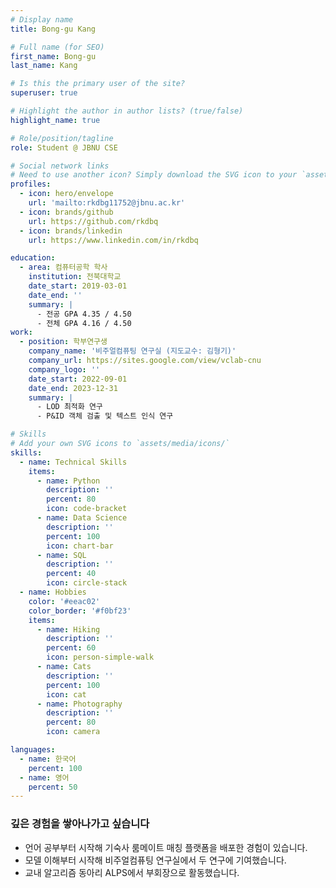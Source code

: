 ```yaml
---
# Display name
title: Bong-gu Kang

# Full name (for SEO)
first_name: Bong-gu
last_name: Kang

# Is this the primary user of the site?
superuser: true

# Highlight the author in author lists? (true/false)
highlight_name: true

# Role/position/tagline
role: Student @ JBNU CSE

# Social network links
# Need to use another icon? Simply download the SVG icon to your `assets/media/icons/` folder.
profiles:
  - icon: hero/envelope
    url: 'mailto:rkdbg11752@jbnu.ac.kr'
  - icon: brands/github
    url: https://github.com/rkdbq
  - icon: brands/linkedin
    url: https://www.linkedin.com/in/rkdbq

education:
  - area: 컴퓨터공학 학사
    institution: 전북대학교
    date_start: 2019-03-01
    date_end: ''
    summary: |
      - 전공 GPA 4.35 / 4.50
      - 전체 GPA 4.16 / 4.50
work:
  - position: 학부연구생
    company_name: '비주얼컴퓨팅 연구실 (지도교수: 김형기)'
    company_url: https://sites.google.com/view/vclab-cnu
    company_logo: ''
    date_start: 2022-09-01
    date_end: 2023-12-31
    summary: |
      - LOD 최적화 연구
      - P&ID 객체 검출 및 텍스트 인식 연구

# Skills
# Add your own SVG icons to `assets/media/icons/`
skills:
  - name: Technical Skills
    items:
      - name: Python
        description: ''
        percent: 80
        icon: code-bracket
      - name: Data Science
        description: ''
        percent: 100
        icon: chart-bar
      - name: SQL
        description: ''
        percent: 40
        icon: circle-stack
  - name: Hobbies
    color: '#eeac02'
    color_border: '#f0bf23'
    items:
      - name: Hiking
        description: ''
        percent: 60
        icon: person-simple-walk
      - name: Cats
        description: ''
        percent: 100
        icon: cat
      - name: Photography
        description: ''
        percent: 80
        icon: camera

languages:
  - name: 한국어
    percent: 100
  - name: 영어
    percent: 50
---
```


### 깊은 경험을 쌓아나가고 싶습니다
- 언어 공부부터 시작해 기숙사 룸메이트 매칭 플랫폼을 배포한 경험이 있습니다.
- 모델 이해부터 시작해 비주얼컴퓨팅 연구실에서 두 연구에 기여했습니다.
- 교내 알고리즘 동아리 ALPS에서 부회장으로 활동했습니다.